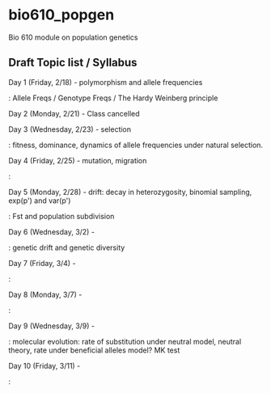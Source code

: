 # bio610_popgen
Bio 610 module on population genetics 

## Draft Topic list / Syllabus

Day 1 (Friday, 2/18) - polymorphism and allele frequencies

: Allele Freqs / Genotype Freqs / The Hardy Weinberg principle

Day 2 (Monday, 2/21) - Class cancelled



Day 3 (Wednesday, 2/23) - selection

: fitness, dominance, dynamics of allele frequencies under natural selection. 


Day 4 (Friday, 2/25) - mutation, migration

:

Day 5 (Monday, 2/28) - drift: decay in heterozygosity, binomial sampling, exp(p') and var(p')

: Fst and population subdivision

Day 6 (Wednesday, 3/2) -

: genetic drift and genetic diversity

Day 7 (Friday, 3/4) -

: 

Day 8 (Monday, 3/7) -

:

Day 9 (Wednesday, 3/9) -

: molecular evolution: rate of substitution under neutral model, neutral theory, rate under beneficial alleles model? MK test

Day 10 (Friday, 3/11) -

:

